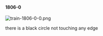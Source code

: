 #### 1806-0
![train-1806-0-0.png](https://github.com/lil-lab/nlvr/raw/master/nlvr/train/images/1/train-1806-0-0.png "train-1806-0-0.png")

there is a black circle not touching any edge